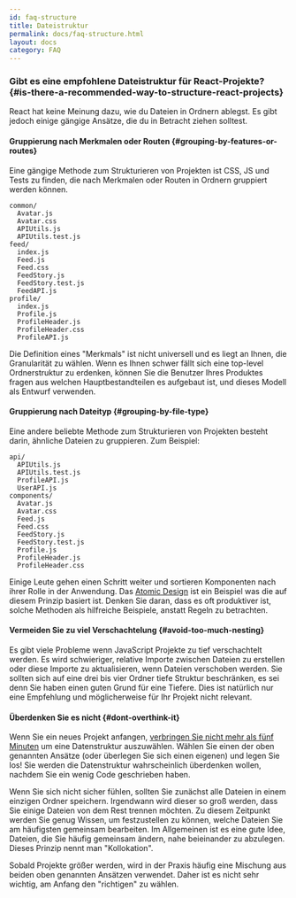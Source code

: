 ```yaml
---
id: faq-structure
title: Dateistruktur
permalink: docs/faq-structure.html
layout: docs
category: FAQ
---
```


### Gibt es eine empfohlene Dateistruktur für React-Projekte? {#is-there-a-recommended-way-to-structure-react-projects}

React hat keine Meinung dazu, wie du Dateien in Ordnern ablegst. Es gibt jedoch einige gängige Ansätze, die du in Betracht ziehen solltest.

#### Gruppierung nach Merkmalen oder Routen {#grouping-by-features-or-routes}

Eine gängige Methode zum Strukturieren von Projekten ist CSS, JS und Tests zu finden, die nach Merkmalen oder Routen in Ordnern gruppiert werden können.

```
common/
  Avatar.js
  Avatar.css
  APIUtils.js
  APIUtils.test.js
feed/
  index.js
  Feed.js
  Feed.css
  FeedStory.js
  FeedStory.test.js
  FeedAPI.js
profile/
  index.js
  Profile.js
  ProfileHeader.js
  ProfileHeader.css
  ProfileAPI.js
```

Die Definition eines "Merkmals" ist nicht universell und es liegt an Ihnen, die Granularität zu wählen. Wenn es Ihnen schwer fällt sich eine top-level Ordnerstruktur zu erdenken, können Sie die Benutzer Ihres Produktes fragen aus welchen Hauptbestandteilen es aufgebaut ist, und dieses Modell als Entwurf verwenden.

#### Gruppierung nach Dateityp {#grouping-by-file-type}

Eine andere beliebte Methode zum Strukturieren von Projekten besteht darin, ähnliche Dateien zu gruppieren. Zum Beispiel:

```
api/
  APIUtils.js
  APIUtils.test.js
  ProfileAPI.js
  UserAPI.js
components/
  Avatar.js
  Avatar.css
  Feed.js
  Feed.css
  FeedStory.js
  FeedStory.test.js
  Profile.js
  ProfileHeader.js
  ProfileHeader.css
```

Einige Leute gehen einen Schritt weiter und sortieren Komponenten nach ihrer Rolle in der Anwendung. Das [Atomic Design](http://bradfrost.com/blog/post/atomic-web-design/) ist ein Beispiel was die auf diesem Prinzip basiert ist. Denken Sie daran, dass es oft produktiver ist, solche Methoden als hilfreiche Beispiele, anstatt Regeln zu betrachten.

#### Vermeiden Sie zu viel Verschachtelung {#avoid-too-much-nesting}

Es gibt viele Probleme wenn JavaScript Projekte zu tief verschachtelt werden. Es wird schwieriger, relative Importe zwischen Dateien zu erstellen oder diese Importe zu aktualisieren, wenn Dateien verschoben werden. Sie sollten sich auf eine drei bis vier Ordner tiefe Struktur beschränken, es sei denn Sie haben einen guten Grund für eine Tiefere. Dies ist natürlich nur eine Empfehlung und möglicherweise für Ihr Projekt nicht relevant.

#### Überdenken Sie es nicht {#dont-overthink-it}

Wenn Sie ein neues Projekt anfangen, [verbringen Sie nicht mehr als fünf Minuten](https://de.wikipedia.org/wiki/Paralyse_durch_Analyse) um eine Datenstruktur auszuwählen. Wählen Sie einen der oben genannten Ansätze (oder überlegen Sie sich einen eigenen) und legen Sie los! Sie werden die Datenstruktur wahrscheinlich überdenken wollen, nachdem Sie ein wenig Code geschrieben haben.

Wenn Sie sich nicht sicher fühlen, sollten Sie zunächst alle Dateien in einem einzigen Ordner speichern. Irgendwann wird dieser so groß werden, dass Sie einige Dateien von dem Rest trennen möchten. Zu diesem Zeitpunkt werden Sie genug Wissen, um festzustellen zu können, welche Dateien Sie am häufigsten gemeinsam bearbeiten. Im Allgemeinen ist es eine gute Idee, Dateien, die Sie häufig gemeinsam ändern, nahe beieinander zu abzulegen. Dieses Prinzip nennt man "Kollokation".

Sobald Projekte größer werden, wird in der Praxis häufig eine Mischung aus beiden oben genannten Ansätzen verwendet. Daher ist es nicht sehr wichtig, am Anfang den "richtigen" zu wählen.
